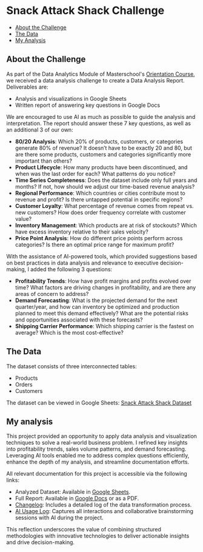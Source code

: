 # Snack Attack Shack Challenge

- [About the Challenge](#about-the-challenge)
- [The Data](#the-data)
- [My Analysis](#my-analysis)

## About the Challenge

As part of the Data Analytics Module of Masterschool's [Orientation Course](https://de.masterschool.com/en/domains/orientation-course/), we received a data analysis challenge to create a Data Analysis Report. Deliverables are:

- Analysis and visualizations in Google Sheets
- Written report of answering key questions in Google Docs

We are encouraged to use AI as much as possible to guide the analysis and interpretation. The report should answer these 7 key questions, as well as an additional 3 of our own:

- **80/20 Analysis**: Which 20% of products, customers, or categories generate 80% of revenue?  It doesn’t have to be exactly 20 and 80, but are there some products, customers and categories significantly more important than others?
- **Product Lifecycle**: How many products have been discontinued, and when was the last order for each? What patterns do you notice?
- **Time Series Completeness**: Does the dataset include only full years and months? If not, how should we adjust our time-based revenue analysis?
- **Regional Performance**: Which countries or cities contribute most to revenue and profit? Is there untapped potential in specific regions?
- **Customer Loyalty**: What percentage of revenue comes from repeat vs. new customers? How does order frequency correlate with customer value?
- **Inventory Management**: Which products are at risk of stockouts? Which have excess inventory relative to their sales velocity?
- **Price Point Analysis**: How do different price points perform across categories? Is there an optimal price range for maximum profit?

With the assistance of AI-powered tools, which provided suggestions based on best practices in data analysis and relevance to executive decision-making, I added the following 3 questions:

- **Profitability Trends**: How have profit margins and profits evolved over time? What factors are driving changes in profitability, and are there any areas of concern to address?
- **Demand Forecasting**: What is the projected demand for the next quarter/year, and how can inventory be optimized and production planned to meet this demand effectively? What are the potential risks and opportunities associated with these forecasts?
- **Shipping Carrier Performance**: Which shipping carrier is the fastest on average? Which is the most cost-effective?

## The Data

The dataset consists of three interconnected tables:

- Products
- Orders
- Customers

The dataset can be viewed in Google Sheets: [Snack Attack Shack Dataset](https://docs.google.com/spreadsheets/d/17sne5-vAbKo69kr0YPQMmApfRUFgpff48aJP6NSLnRY/edit?usp=drive_link)

## My analysis

This project provided an opportunity to apply data analysis and visualization techniques to solve a real-world business problem. I refined key insights into profitability trends, sales volume patterns, and demand forecasting. Leveraging AI tools enabled me to address complex questions efficiently, enhance the depth of my analysis, and streamline documentation efforts.

All relevant documentation for this project is accessible via the following links:

- Analyzed Dataset: Available in [Google Sheets](https://docs.google.com/spreadsheets/d/1Iv6HGxvAdLl0ABWVxop-I6QmwgHjhbrV2cixf1_S1fA/edit?usp=sharing).
- Full Report: Available in [Google Docs](https://docs.google.com/document/d/16prC0SmlDMYDkrghBnnISGCJbprsPETUOhcDm1_Sbjk/edit?usp=sharing) or as a PDF.
- [Changelog](/snack-attack-shack/log-data-transformation.md): Includes a detailed log of the data transformation process.
- [AI Usage Log](/snack-attack-shack/log-ai-usage.md): Captures all interactions and collaborative brainstorming sessions with AI during the project.

This reflection underscores the value of combining structured methodologies with innovative technologies to deliver actionable insights and drive decision-making.
